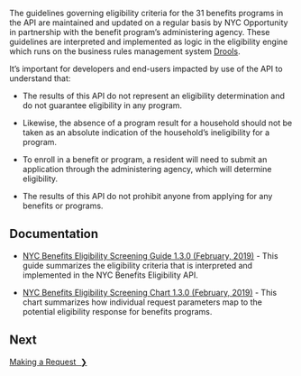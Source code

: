 The guidelines governing eligibility criteria for the 31 benefits programs in the API are maintained and updated on a regular basis by NYC Opportunity in partnership with the benefit program’s administering agency. These guidelines are interpreted and implemented as logic in the eligibility engine which runs on the business rules management system <a href="http://drools.org/" target="_blank">Drools</a>.

It’s important for developers and end-users impacted by use of the API to understand that:

* The results of this API do not represent an eligibility determination and do not guarantee eligibility in any program.

* Likewise, the absence of a program result for a household should not be taken as an absolute indication of the household’s ineligibility for a program.

* To enroll in a benefit or program, a resident will need to submit an application through the administering agency, which will determine eligibility.

* The results of this API do not prohibit anyone from applying for any benefits or programs.

## Documentation

* <a href='resources/NYC_Benefits_Eligibility_Screening_Guide_1.3.0.pdf' data-js='track' data-track-key='Benefits Screening Guide' data-track-data='[{"event":"benefits-screening-guide"}]' target='_blank' rel="nofollow noopener">NYC Benefits Eligibility Screening Guide 1.3.0 (February, 2019)</a> - This guide summarizes the eligibility criteria that is interpreted and implemented in the NYC Benefits Eligibility API.

* <a href='resources/NYC_Benefits_Eligibility_Screening_Chart_1.3.0.pdf' data-js='track' data-track-key='Benefits Screening Chart' data-track-data='[{"event":"benefits-screening-chart"}]' target='_blank' rel="nofollow noopener">NYC Benefits Eligibility Screening Chart 1.3.0 (February, 2019)</a> - This chart summarizes how individual request parameters map to the potential eligibility response for benefits programs.

## Next

<a href="making-a-request" title="Making a Request" class="btn color-secondary-button">Making a Request&nbsp;&nbsp;❯</a>